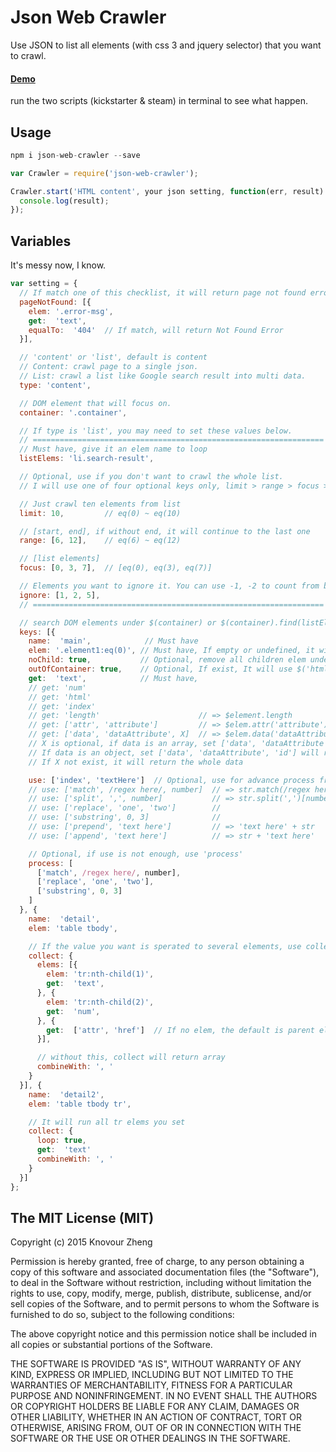 # Json Web Crawler

Use JSON to list all elements (with css 3 and jquery selector) that you want to crawl.

#### [Demo]
run the two scripts (kickstarter & steam) in terminal to see what happen.

## Usage
```javascript
npm i json-web-crawler --save
```
```javascript
var Crawler = require('json-web-crawler');

Crawler.start('HTML content', your json setting, function(err, result) {
  console.log(result);
});
```

## Variables
It's messy now, I know.
```javascript
var setting = {
  // If match one of this checklist, it will return page not found error.
  pageNotFound: [{
    elem: '.error-msg',
    get:  'text',
    equalTo:  '404'  // If match, will return Not Found Error
  }],

  // 'content' or 'list', default is content
  // Content: crawl page to a single json.
  // List: crawl a list like Google search result into multi data.
  type: 'content',

  // DOM element that will focus on.
  container: '.container',

  // If type is 'list', you may need to set these values below.
  // =================================================================
  // Must have, give it an elem name to loop
  listElems: 'li.search-result',

  // Optional, use if you don't want to crawl the whole list.
  // I will use one of four optional keys only, limit > range > focus > ignore

  // Just crawl ten elements from list
  limit: 10,         // eq(0) ~ eq(10)

  // [start, end], if without end, it will continue to the last one
  range: [6, 12],    // eq(6) ~ eq(12)

  // [list elements]
  focus: [0, 3, 7],  // [eq(0), eq(3), eq(7)]

  // Elements you want to ignore it. You can use -1, -2 to count from backward.
  ignore: [1, 2, 5],
  // =================================================================

  // search DOM elements under $(container) or $(container).find(listElems)
  keys: [{
    name:  'main',            // Must have
    elem: '.element1:eq(0)', // Must have, If empty or undefined, it will use container or listElems instead
    noChild: true,           // Optional, remove all children elem under $element
    outOfContainer: true,    // Optional, If exist, It will use $('html').find()
    get:  'text',            // Must have,
    // get: 'num'
    // get: 'html'
    // get: 'index'
    // get: 'length'                      // => $element.length
    // get: ['attr', 'attribute']         // => $elem.attr('attribute')
    // get: ['data', 'dataAttribute', X]  // => $elem.data('dataAttribute')
    // X is optional, if data is an array, set ['data', 'dataAttribute', 0] will return $elem.data('dataAttribute')[0]
    // If data is an object, set ['data', 'dataAttribute', 'id'] will return $elem.data('dataAttribute')['id']
    // If X not exist, it will return the whole data

    use: ['index', 'textHere']  // Optional, use for advance process from 'get'
    // use: ['match', /regex here/, number]  // => str.match(/regex here/)[number]
    // use: ['split', ',', number]           // => str.split(',')[number]
    // use: ['replace', 'one', 'two']        //
    // use: ['substring', 0, 3]              //
    // use: ['prepend', 'text here']         // => 'text here' + str
    // use: ['append', 'text here']          // => str + 'text here'

    // Optional, if use is not enough, use 'process'
    process: [
      ['match', /regex here/, number],
      ['replace', 'one', 'two'],
      ['substring', 0, 3]
    ]
  }, {
    name:  'detail',
    elem: 'table tbody',

    // If the value you want is sperated to several elements, use collect to get all elems
    collect: {
      elems: [{
        elem: 'tr:nth-child(1)',
        get:  'text',
      }, {
        elem: 'tr:nth-child(2)',
        get:  'num',
      }, {
        get:  ['attr', 'href']  // If no elem, the default is parent elem
      }],

      // without this, collect will return array
      combineWith: ', '
    }
  }], {
    name:  'detail2',
    elem: 'table tbody tr',

    // It will run all tr elems you set
    collect: {
      loop: true,
      get:  'text'
      combineWith: ', '
    }
  }]
};
```


## The MIT License (MIT)

Copyright (c) 2015 Knovour Zheng

Permission is hereby granted, free of charge, to any person obtaining a copy
of this software and associated documentation files (the "Software"), to deal
in the Software without restriction, including without limitation the rights
to use, copy, modify, merge, publish, distribute, sublicense, and/or sell
copies of the Software, and to permit persons to whom the Software is
furnished to do so, subject to the following conditions:

The above copyright notice and this permission notice shall be included in
all copies or substantial portions of the Software.

THE SOFTWARE IS PROVIDED "AS IS", WITHOUT WARRANTY OF ANY KIND, EXPRESS OR
IMPLIED, INCLUDING BUT NOT LIMITED TO THE WARRANTIES OF MERCHANTABILITY,
FITNESS FOR A PARTICULAR PURPOSE AND NONINFRINGEMENT. IN NO EVENT SHALL THE
AUTHORS OR COPYRIGHT HOLDERS BE LIABLE FOR ANY CLAIM, DAMAGES OR OTHER
LIABILITY, WHETHER IN AN ACTION OF CONTRACT, TORT OR OTHERWISE, ARISING FROM,
OUT OF OR IN CONNECTION WITH THE SOFTWARE OR THE USE OR OTHER DEALINGS IN
THE SOFTWARE.

[Demo]: http://runnable.com/VMPSRHC3Ys9L_12d/json-web-crawler
